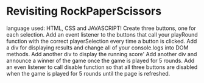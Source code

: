 # Revisiting RockPaperScissors
language used: HTML, CSS and JAVASCRIPT!
Create three buttons, one for each selection. Add an event listener to the buttons that call your playRound function with the correct playerSelection every time a button is clicked.
Add a div for displaying results and change all of your console.logs into DOM methods.
Add another div to display the running score'
Add another div and announce a winner of the game once the game is played for 5 rounds.
Add an even listener to call disable function so that all three buttons are disabled when the game is played for 5 rounds until the page is refreshed.